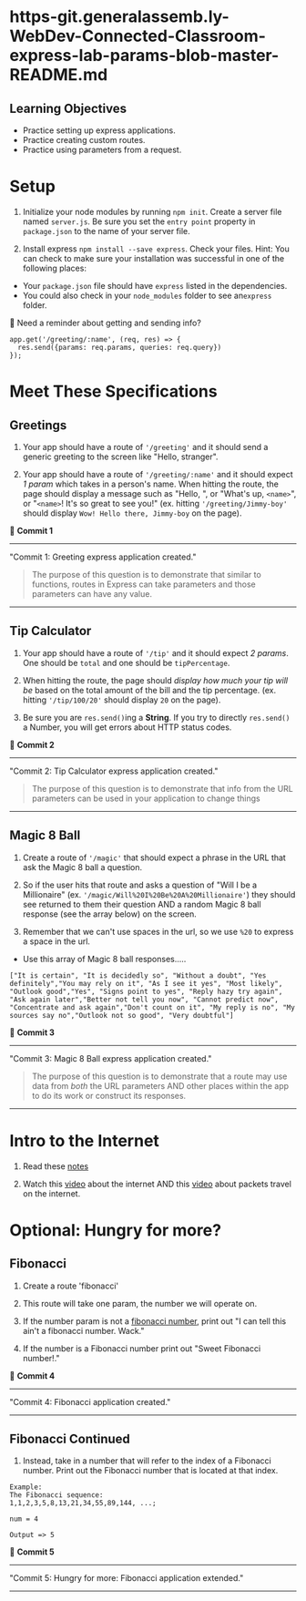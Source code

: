 # https-git.generalassemb.ly-WebDev-Connected-Classroom-express-lab-params-blob-master-README.md

## Learning Objectives
* Practice setting up express applications.
* Practice creating custom routes.
* Practice using parameters from a request.

# Setup
1. Initialize your node modules by running `npm init`. Create a server file named `server.js`. Be sure you set the `entry point` property in `package.json` to the name of your server file.

2. Install express `npm install --save express`. Check your files. Hint: You can check to make sure your installation was successful in one of the following places:
- Your `package.json` file should have `express` listed in the dependencies.
- You could also check in your `node_modules` folder to see an`express` folder.

:elephant: Need a reminder about getting and sending info?

```
app.get('/greeting/:name', (req, res) => {
  res.send({params: req.params, queries: req.query})
});
```

# Meet These Specifications

## Greetings
1. Your app should have a route of `'/greeting'` and it should send a generic greeting to the screen like "Hello, stranger".

2. Your app should have a route of `'/greeting/:name'` and it should expect *1 param* which takes in a person's name. When hitting the route, the page should display a message such as "Hello, <name>", or "What's up, `<name>`", or "`<name>`! It's so great to see you!" (ex. hitting `'/greeting/Jimmy-boy'` should display `Wow! Hello there, Jimmy-boy` on the page).

&#x1F534; **Commit 1** <br>
<hr>
"Commit 1: Greeting express application created."

>The purpose of this question is to demonstrate that similar to functions, routes in Express can take parameters and those parameters can have any value.

<hr>

## Tip Calculator
1. Your app should have a route of `'/tip'` and it should expect *2 params*. One should be `total` and one should be `tipPercentage`.

2. When hitting the route, the page should *display how much your tip will be* based on the total amount of the bill and the tip percentage. (ex. hitting `'/tip/100/20'` should display `20` on the page).

3. Be sure you are `res.send()`ing a **String**.  If you try to directly `res.send()` a Number, you will get errors about HTTP status codes.

&#x1F534; **Commit 2** <br>
<hr>
"Commit 2: Tip Calculator express application created."

>The purpose of this question is to demonstrate that info from the URL parameters can be used in your application to change things

<hr>


## Magic 8 Ball
1. Create a route of `'/magic'` that should expect a phrase in the URL that ask the Magic 8 ball a question.

3.  So if the user hits that route and asks a question of "Will I be a Millionaire" (ex. `'/magic/Will%20I%20Be%20A%20Millionaire'`) they should see returned to them their question AND a random Magic 8 ball response (see the array below) on the screen.

4. Remember that we can't use spaces in the url, so we use `%20` to express a space in the url.

- Use this array of Magic 8 ball responses.....

```
["It is certain", "It is decidedly so", "Without a doubt", "Yes definitely","You may rely on it", "As I see it yes", "Most likely", "Outlook good","Yes", "Signs point to yes", "Reply hazy try again", "Ask again later","Better not tell you now", "Cannot predict now", "Concentrate and ask again","Don't count on it", "My reply is no", "My sources say no","Outlook not so good", "Very doubtful"]
```

&#x1F534; **Commit 3** <br>
<hr>

"Commit 3: Magic 8 Ball express application created."

>The purpose of this question is to demonstrate that a route may use data from _both_ the URL parameters AND other places within the app to do its work or construct its responses.

<hr>

# Intro to the Internet

1. Read these [notes](https://git.generalassemb.ly/WebDev-Connected-Classroom/how-the-internet-works-notes/blob/master/README.md)

1. Watch this [video](https://www.youtube.com/watch?v=7_LPdttKXPc) about the internet AND this [video](https://www.youtube.com/watch?v=xIuBmOufbls) about packets travel on the internet.

# Optional: Hungry for more?

## Fibonacci
1. Create a route 'fibonacci'

2. This route will take one param, the number we will operate on.

3. If the number param is not a [fibonacci number](https://en.wikipedia.org/wiki/Fibonacci_number), print out "I can tell this ain't a fibonacci number. Wack."

4. If the number is a Fibonacci number print out "Sweet Fibonacci number!."

&#x1F534; **Commit 4** <br>
<hr>
"Commit 4: Fibonacci application created."
<hr>

## Fibonacci Continued
1. Instead, take in a number that will refer to the index of a Fibonacci number. Print out the Fibonacci number that is located at that index.

```
Example:
The Fibonacci sequence:
1,1,2,3,5,8,13,21,34,55,89,144, ...;

num = 4

Output => 5
```

&#x1F534; **Commit 5** <br>
<hr>
"Commit 5: Hungry for more: Fibonacci application extended."
<hr>
